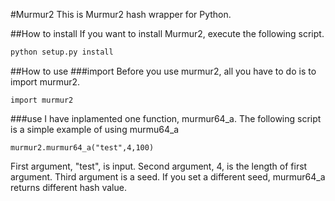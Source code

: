 #Murmur2
This is Murmur2 hash wrapper for Python.

##How to install
If you want to install Murmur2, execute the following script.
```bash
python setup.py install
```

##How to use
###import
Before you use murmur2, all you have to do is to import murmur2.
```
import murmur2
```

###use
I have inplamented one function, murmur64_a. The following script is a simple example of using murmu64_a

```
murmur2.murmur64_a("test",4,100)
```

First argument, "test", is input.
Second argument, 4, is the length of first argument.
Third argument is a seed. If you set a different seed, murmur64_a returns different hash value.

